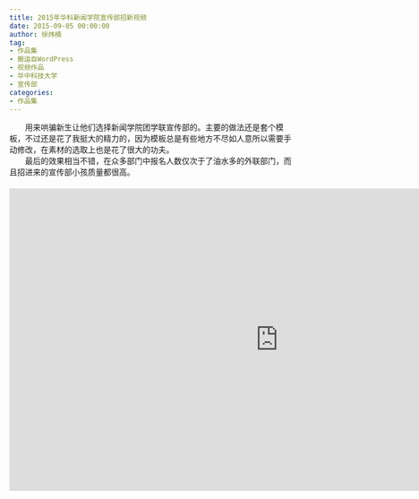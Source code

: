 ```yaml
---
title: 2015年华科新闻学院宣传部招新视频
date: 2015-09-05 00:00:00
author: 徐炜楠
tag: 
- 作品集
- 搬运自WordPress
- 视频作品
- 华中科技大学
- 宣传部
categories: 
- 作品集
---
```

<p>　　用来哄骗新生让他们选择新闻学院团学联宣传部的。主要的做法还是套个模板，不过还是花了我挺大的精力的，因为模板总是有些地方不尽如人意所以需要手动修改，在素材的选取上也是花了很大的功夫。<br>　　最后的效果相当不错，在众多部门中报名人数仅次于了油水多的外联部门，而且招进来的宣传部小孩质量都很高。<br>　　<iframe width="960" height="540" src="https://www.youtube.com/embed/fb8-nNr8QSE" frameborder="0" allowfullscreen></iframe></p>